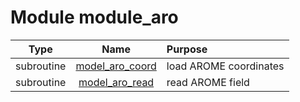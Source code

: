 # Module module_aro

| Type | Name | Purpose |
| :--: | :--: | :---------- |
| subroutine | [model_aro_coord](https://github.com/benjaminmenetrier/bump/tree/master/src/module_aro.F90#L28) | load AROME coordinates |
| subroutine | [model_aro_read](https://github.com/benjaminmenetrier/bump/tree/master/src/module_aro.F90#L153) | read AROME field |
